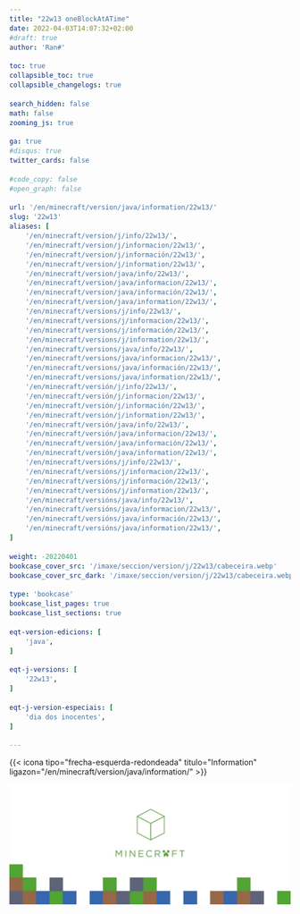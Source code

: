 ```yaml
---
title: "22w13 oneBlockAtATime"
date: 2022-04-03T14:07:32+02:00
#draft: true
author: 'Ran#'

toc: true
collapsible_toc: true
collapsible_changelogs: true

search_hidden: false
math: false
zooming_js: true

ga: true
#disqus: true
twitter_cards: false

#code_copy: false
#open_graph: false

url: '/en/minecraft/version/java/information/22w13/'
slug: '22w13'
aliases: [
    '/en/minecraft/version/j/info/22w13/',
    '/en/minecraft/version/j/informacion/22w13/',
    '/en/minecraft/version/j/información/22w13/',
    '/en/minecraft/version/j/information/22w13/',
    '/en/minecraft/version/java/info/22w13/',
    '/en/minecraft/version/java/informacion/22w13/',
    '/en/minecraft/version/java/información/22w13/',
    '/en/minecraft/version/java/information/22w13/',
    '/en/minecraft/versions/j/info/22w13/',
    '/en/minecraft/versions/j/informacion/22w13/',
    '/en/minecraft/versions/j/información/22w13/',
    '/en/minecraft/versions/j/information/22w13/',
    '/en/minecraft/versions/java/info/22w13/',
    '/en/minecraft/versions/java/informacion/22w13/',
    '/en/minecraft/versions/java/información/22w13/',
    '/en/minecraft/versions/java/information/22w13/',
    '/en/minecraft/versión/j/info/22w13/',
    '/en/minecraft/versión/j/informacion/22w13/',
    '/en/minecraft/versión/j/información/22w13/',
    '/en/minecraft/versión/j/information/22w13/',
    '/en/minecraft/versión/java/info/22w13/',
    '/en/minecraft/versión/java/informacion/22w13/',
    '/en/minecraft/versión/java/información/22w13/',
    '/en/minecraft/versión/java/information/22w13/',
    '/en/minecraft/versións/j/info/22w13/',
    '/en/minecraft/versións/j/informacion/22w13/',
    '/en/minecraft/versións/j/información/22w13/',
    '/en/minecraft/versións/j/information/22w13/',
    '/en/minecraft/versións/java/info/22w13/',
    '/en/minecraft/versións/java/informacion/22w13/',
    '/en/minecraft/versións/java/información/22w13/',
    '/en/minecraft/versións/java/information/22w13/',
]

weight: -20220401
bookcase_cover_src: '/imaxe/seccion/version/j/22w13/cabeceira.webp'
bookcase_cover_src_dark: '/imaxe/seccion/version/j/22w13/cabeceira.webp'

type: 'bookcase'
bookcase_list_pages: true
bookcase_list_sections: true

eqt-version-edicions: [
    'java',
]

eqt-j-versions: [
    '22w13',
]

eqt-j-version-especiais: [
    'dia dos inocentes',
]

---
```


{{< icona tipo="frecha-esquerda-redondeada" titulo="Information" ligazon="/en/minecraft/version/java/information/" >}}

<img title="22w13" alt="22w13" src="/imaxe/seccion/version/j/22w13/cabeceira.webp">
